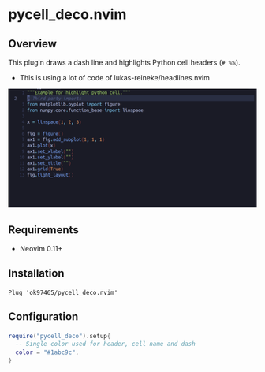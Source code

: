 # pycell_deco.nvim

## Overview

This plugin draws a dash line and highlights Python cell headers (`# %%`).

- This is using a lot of code of lukas-reineke/headlines.nvim

![DEMO](/doc/demo.gif)

## Requirements

- Neovim 0.11+

## Installation

```vim
Plug 'ok97465/pycell_deco.nvim'
```

## Configuration

```lua
require("pycell_deco").setup{
  -- Single color used for header, cell name and dash
  color = "#1abc9c",
}
```
